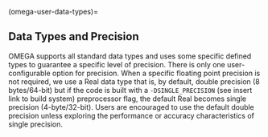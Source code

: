 (omega-user-data-types)=

## Data Types and Precision

OMEGA supports all standard data types and uses some specific defined
types to guarantee a specific level of precision. There is only one
user-configurable option for precision. When a specific floating point
precision is not required, we use a Real data type that is, by default,
double precision (8 bytes/64-bit) but if the code is built with a
`-DSINGLE_PRECISION` (see insert link to build system) preprocessor flag,
the default Real becomes single precision (4-byte/32-bit). Users are
encouraged to use the default double precision unless exploring the
performance or accuracy characteristics of single precision.

